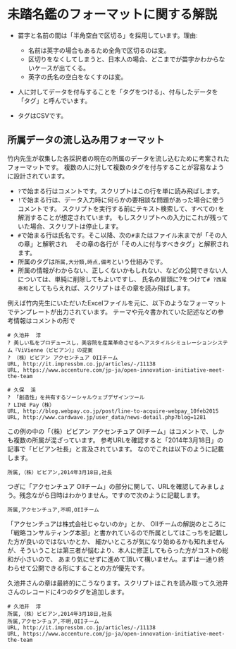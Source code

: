 # 未踏名鑑のフォーマットに関する解説

- 苗字と名前の間は「半角空白で区切る」を採用しています。理由:
  - 名前は英字の場合もあるため全角で区切るのは変。
  - 区切りをなくしてしまうと、日本人の場合、どこまでが苗字かわからないケースが出てくる。
  - 英字の氏名の空白をなくすのは変。

- 人に対してデータを付与することを「タグをつける」、付与したデータを「タグ」と呼んでいます。
- タグはCSVです。

## 所属データの流し込み用フォーマット

竹内先生が収集した各採択者の現在の所属のデータを流し込むために考案されたフォーマットです。
複数の人に対して複数のタグを付与することが容易なように設計されています。

- `?`で始まる行はコメントです。スクリプトはこの行を単に読み飛ばします。
- `!`で始まる行は、データ入力時に何らかの要相談な問題があった場合に使うコメントです。
  スクリプトを実行する前にテキスト検索して、すべての`!`を解消することが想定されています。
  もしスクリプトへの入力にこれが残っていた場合、スクリプトは停止します。
- `#`で始まる行は氏名です。そこ以降、次の`#`またはファイル末までが「その人の章」と解釈され
　その章の各行が「その人に付与すべきタグ」と解釈されます。
- 所属のタグは`所属,大分類,時点,備考`という仕組みです。
- 所属の情報がわからない、正しくないかもしれない、などの公開できない人については、単純に削除してもよいですし、
  氏名の冒頭に?をつけて`# ?西尾 泰和`としてもらえれば、スクリプトはその章を読み飛ばします。

例えば竹内先生にいただいたExcelファイルを元に、以下のようなフォーマットでテンプレートが出力されています。
テーマや元々書かれていた記述などの参考情報はコメントの形で
```
# 久池井  淳
? 美しい私をプロデュースし，美容院を産業革命させるヘアスタイルシミュレーションシステム『ViVienne（ビビアン）』の提案
? （株）ビビアン アクセンチュア OIIチーム
URL, http://it.impressbm.co.jp/articles/-/11138
URL, https://www.accenture.com/jp-ja/open-innovation-initiative-meet-the-team

# 久保  渓
? 「創造性」を共有するソーシャルウェブデザインツール
? LINE Pay（株）
URL, http://blog.webpay.co.jp/post/line-to-acquire-webpay_10feb2015
URL, http://www.cardwave.jp/user_data/news-detail.php?blog=1281
```

この例の中の「（株）ビビアン アクセンチュア OIIチーム」はコメントで、しかも複数の所属が混ざっています。
参考URLを確認すると「2014年3月18日」の記事で「ビビアン社長」と言及されています。
なのでこれは以下のように記載します。
```
所属,（株）ビビアン,2014年3月18日,社長
```
つぎに「アクセンチュア OIIチーム」の部分に関して、URLを確認してみましょう。残念ながら日時はわかりません。ですので次のように記載します。
```
所属,アクセンチュア,不明,OIIチーム
```

「アクセンチュアは株式会社じゃないのか」とか、
OIIチームの解説のところに「戦略コンサルティング本部」と書かれているので所属としてはこっちを記載した方が良いのではないかとか、
細かいところが気になり始めるかも知れませんが、そういうことは第三者が悩むより、本人に修正してもらった方がコストの総和が小さいので、
あまり気にせずに進めて頂いて構いません。まずは一通り終わらせて公開できる形にすることの方が優先です。

久池井さんの章は最終的にこうなります。スクリプトはこれを読み取って久池井さんのレコードに4つのタグを追加します。
```
# 久池井  淳
所属,（株）ビビアン,2014年3月18日,社長
所属,アクセンチュア,不明,OIIチーム
URL, http://it.impressbm.co.jp/articles/-/11138
URL, https://www.accenture.com/jp-ja/open-innovation-initiative-meet-the-team
```
